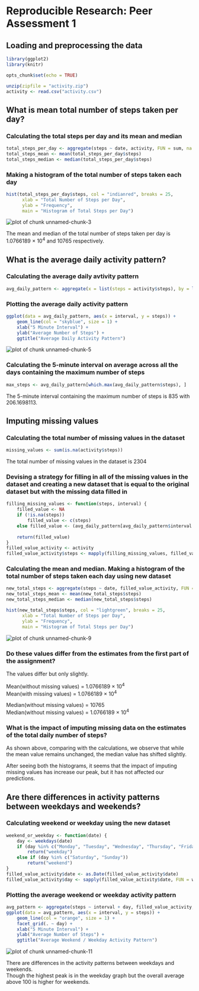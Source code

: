 # Reproducible Research: Peer Assessment 1

## Loading and preprocessing the data

```r
library(ggplot2)
library(knitr)

opts_chunk$set(echo = TRUE)

unzip(zipfile = "activity.zip")
activity <- read.csv("activity.csv")
```

## What is mean total number of steps taken per day?

### Calculating the total steps per day and its mean and median

```r
total_steps_per_day <- aggregate(steps ~ date, activity, FUN = sum, na.rm = TRUE)
total_steps_mean <- mean(total_steps_per_day$steps)
total_steps_median <- median(total_steps_per_day$steps)
```

### Making a histogram of the total number of steps taken each day

```r
hist(total_steps_per_day$steps, col = "indianred", breaks = 25,
      xlab = "Total Number of Steps per Day",
      ylab = "Frequency",
      main = "Histogram of Total Steps per Day")
```

![plot of chunk unnamed-chunk-3](figure/unnamed-chunk-3-1.png)
  
The mean and median of the total number of steps taken per day is 1.0766189 &times; 10<sup>4</sup> and 10765 respectively.


## What is the average daily activity pattern?

### Calculating the average daily avtivity pattern

```r
avg_daily_pattern <- aggregate(x = list(steps = activity$steps), by = list(interval = activity$interval), FUN = mean, na.rm = TRUE)
```

### Plotting the average daily activity pattern

```r
ggplot(data = avg_daily_pattern, aes(x = interval, y = steps)) +
    geom_line(col = "skyblue", size = 1) +
    xlab("5 Minute Interval") +
    ylab("Average Number of Steps") +
    ggtitle("Average Daily Activity Pattern")
```

![plot of chunk unnamed-chunk-5](figure/unnamed-chunk-5-1.png)

### Calculating the 5-minute interval on average across all the days containing the maximum number of steps

```r
max_steps <- avg_daily_pattern[which.max(avg_daily_pattern$steps), ] 
```
  
The 5-minute interval containing the maximum number of steps is 835 with 206.1698113.


## Imputing missing values

### Calculating the total number of missing values in the dataset

```r
missing_values <- sum(is.na(activity$steps))
```
  
The total number of missing values in the dataset is 2304

### Devising a strategy for filling in all of the missing values in the dataset and creating a new dataset that is equal to the original dataset but with the missing data filled in

```r
filling_missing_values <- function(steps, interval) {
    filled_value <- NA
    if (!is.na(steps)) 
        filled_value <- c(steps) 
    else filled_value <- (avg_daily_pattern[avg_daily_pattern$interval == interval, "steps"])
    
    return(filled_value)
}
filled_value_activity <- activity
filled_value_activity$steps <- mapply(filling_missing_values, filled_value_activity$steps, filled_value_activity$interval)
```

### Calculating the mean and median. Making a histogram of the total number of steps taken each day using new dataset

```r
new_total_steps <- aggregate(steps ~ date, filled_value_activity, FUN = sum, na.rm = TRUE)
new_total_steps_mean <- mean(new_total_steps$steps)
new_total_steps_median <- median(new_total_steps$steps)

hist(new_total_steps$steps, col = "lightgreen", breaks = 25,
      xlab = "Total Number of Steps per Day",
      ylab = "Frequency",
      main = "Histogram of Total Steps per Day")
```

![plot of chunk unnamed-chunk-9](figure/unnamed-chunk-9-1.png)

### Do these values differ from the estimates from the first part of the assignment?
The values differ but only slightly.

Mean(without missing values) = 1.0766189 &times; 10<sup>4</sup>  
Mean(with missing values) = 1.0766189 &times; 10<sup>4</sup>  

Median(without missing values) = 10765  
Median(without missing values) = 1.0766189 &times; 10<sup>4</sup>  

### What is the impact of imputing missing data on the estimates of the total daily number of steps?
As shown above, comparing with the calculations, we observe that while the mean value remains unchanged, the median value has shifted slightly.

After seeing both the histograms, it seems that the impact of imputing missing values has increase our peak, but it has not affected our predictions. 


## Are there differences in activity patterns between weekdays and weekends?

### Calculating weekend or weekday using the new dataset

```r
weekend_or_weekday <- function(date) {
    day <- weekdays(date)
    if (day %in% c("Monday", "Tuesday", "Wednesday", "Thursday", "Friday")) 
        return("weekday") 
    else if (day %in% c("Saturday", "Sunday")) 
        return("weekend")
}
filled_value_activity$date <- as.Date(filled_value_activity$date)
filled_value_activity$day <- sapply(filled_value_activity$date, FUN = weekend_or_weekday)
```

### Plotting the average weekend or weekday activity pattern

```r
avg_pattern <- aggregate(steps ~ interval + day, filled_value_activity, FUN = mean)
ggplot(data = avg_pattern, aes(x = interval, y = steps)) +
    geom_line(col = "orange", size = 1) +
    facet_grid(. ~ day) + 
    xlab("5 Minute Interval") +
    ylab("Average Number of Steps") +
    ggtitle("Average Weekend / Weekday Activity Pattern")
```

![plot of chunk unnamed-chunk-11](figure/unnamed-chunk-11-1.png)
  
There are differences in the activity patterns between weekdays and weekends.  
Though the highest peak is in the weekday graph but the overall average above 100 is higher for weekends.
